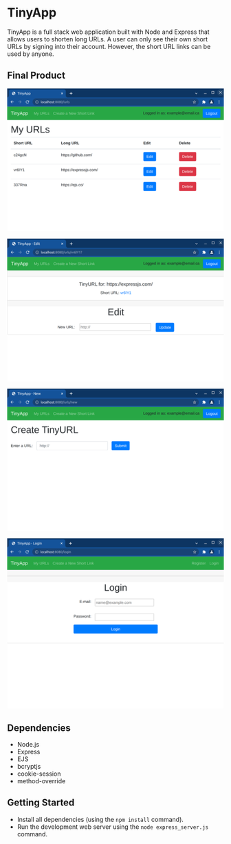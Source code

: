 # TinyApp

TinyApp is a full stack web application built with Node and Express that allows users to shorten long URLs. A user can only see their own short URLs by signing into their account. However, the short URL links can be used by anyone.

## Final Product

!["screenshot of URLs page"](https://github.com/timothy-chan2/tinyapp/blob/main/docs/urls-page.png?raw=true)

!["screenshot of edit page"](https://github.com/timothy-chan2/tinyapp/blob/main/docs/edit-page.png?raw=true)

!["screenshot of create new TinyURL page"](https://github.com/timothy-chan2/tinyapp/blob/main/docs/new-page.png?raw=true)

!["screenshot of login page"](https://github.com/timothy-chan2/tinyapp/blob/main/docs/login-page.png?raw=true)

## Dependencies

- Node.js
- Express
- EJS
- bcryptjs
- cookie-session
- method-override

## Getting Started

- Install all dependencies (using the `npm install` command).
- Run the development web server using the `node express_server.js` command.